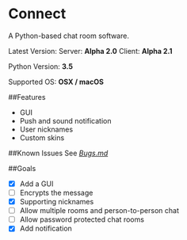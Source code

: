 # Connect

A Python-based chat room software.

Latest Version: Server: **Alpha 2.0**  Client: **Alpha 2.1**

Python Version: **3.5**

Supported OS: **OSX / macOS**

##Features
* GUI
* Push and sound notification
* User nicknames
* Custom skins

##Known Issues
See *[Bugs.md](https://github.com/yu-george/Connect/blob/master/Bugs.md)*

##Goals
- [x] Add a GUI
- [ ] Encrypts the message
- [x] Supporting nicknames
- [ ] Allow multiple rooms and person-to-person chat
- [ ] Allow password protected chat rooms
- [x] Add notification
